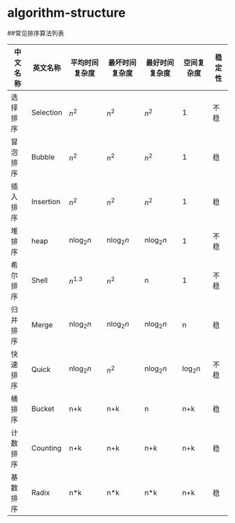 # algorithm-structure
##常见排序算法列表


|    中文名称    | 英文名称 | 平均时间复杂度  | 最坏时间复杂度  |  最好时间复杂度 | 空间复杂度 |  稳定性 |
| -------------- | -------- | --------------  | --------------  | --------------- | ---------- | ------- |
| 选择排序       | Selection|       $n^2$     |         $n^2$   |          $n^2$  |        1   |  不稳   |
| 冒泡排序       | Bubble   |       $n^2$     |         $n^2$   |      $n^2$      |        1   |    稳   |
| 插入排序       | Insertion|       $n^2$     |         $n^2$   |          $n^2$  |        1   |    稳   |
| 堆排序         |  heap    |  n$\log_2 n$    |     n$\log_2 n$ |    n$\log_2 n$  |        1   |  不稳   |
| 希尔排序       | Shell    |       $n^1.3$   |         $n^2$   |              n  |        1   |  不稳   |
| 归并排序       | Merge    |  n$\log_2 n$    |     n$\log_2 n$ |  n$\log_2 n$    |        n   |    稳   |
| 快速排序       | Quick    |   n$\log_2 n$   |         $n^2$   |   n$\log_2 n$   | $\log_2 n$ |  不稳   |
| 桶排序         | Bucket   |       n+k       |         n+k     |      n          |      n+k   |    稳   |
| 计数排序       | Counting |       n+k       |         n+k     |      n+k        |      n+k   |    稳   |
| 基数排序       | Radix    |       n*k       |         n*k     |      n*k        |      n+k   |    稳   |
